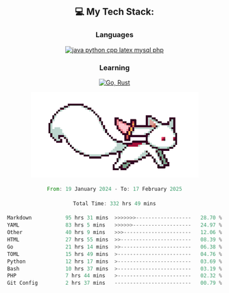 
<div align="center">
<br>

## 💻 My Tech Stack:

### Languages

[![java python cpp latex mysql php](https://skillicons.dev/icons?i=java,python,cpp,latex,mysql,php)](https://skillicons.dev)

### Learning

[![Go, Rust](https://skillicons.dev/icons?i=go,rust)](https://skillicons.dev)

<center>

<img src="kyubey.gif" alt="Alt-Text" title="" >

</center>


<!--START_SECTION:waka-->

```rust
From: 19 January 2024 - To: 17 February 2025

Total Time: 332 hrs 49 mins

Markdown           95 hrs 31 mins  >>>>>>>------------------   28.70 %
YAML               83 hrs 5 mins   >>>>>>-------------------   24.97 %
Other              40 hrs 9 mins   >>>----------------------   12.06 %
HTML               27 hrs 55 mins  >>-----------------------   08.39 %
Go                 21 hrs 14 mins  >>-----------------------   06.38 %
TOML               15 hrs 49 mins  >------------------------   04.76 %
Python             12 hrs 17 mins  >------------------------   03.69 %
Bash               10 hrs 37 mins  >------------------------   03.19 %
PHP                7 hrs 44 mins   >------------------------   02.32 %
Git Config         2 hrs 37 mins   -------------------------   00.79 %
```

<!--END_SECTION:waka-->
